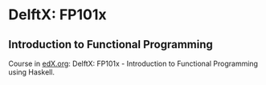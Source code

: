 # DelftX: FP101x

## Introduction to Functional Programming

Course in [edX.org](https://courses.edx.org/courses/course-v1:DelftX+FP101x+3T2015/course/): DelftX: FP101x - Introduction to Functional Programming using Haskell.
